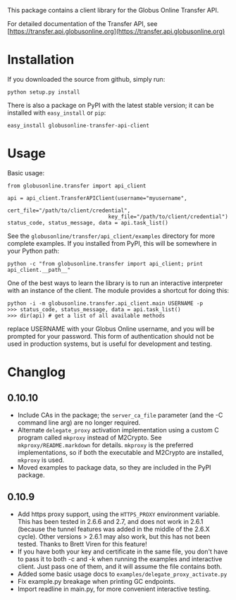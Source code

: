 This package contains a client library for the Globus Online Transfer API.

For detailed documentation of the Transfer API, see
[https://transfer.api.globusonline.org](https://transfer.api.globusonline.org)


Installation
============

If you downloaded the source from github, simply run:

    python setup.py install

There is also a package on PyPI with the latest stable version; it can be
installed with `easy_install` or `pip`:

    easy_install globusonline-transfer-api-client


Usage
=====

Basic usage:

    from globusonline.transfer import api_client

    api = api_client.TransferAPIClient(username="myusername",
                                    cert_file="/path/to/client/credential",
                                    key_file="/path/to/client/credential")
    status_code, status_message, data = api.task_list()

See the `globusonline/transfer/api_client/examples` directory for more complete
examples. If you installed from PyPI, this will be somewhere in your Python
path:

    python -c "from globusonline.transfer import api_client; print api_client.__path__"

One of the best ways to learn the library is to run an interactive interpreter
with an instance of the client. The module provides a shortcut for doing this:

    python -i -m globusonline.transfer.api_client.main USERNAME -p
    >>> status_code, status_message, data = api.task_list()
    >>> dir(api) # get a list of all available methods

replace USERNAME with your Globus Online username, and you will be prompted
for your password. This form of authentication should not be used in production
systems, but is useful for development and testing.


Changlog
========

0.10.10
-------
* Include CAs in the package; the `server_ca_file` parameter (and the -C
  command line arg) are no longer required.
* Alternate `delegate_proxy` activation implementation using a custom C
  program called `mkproxy` instead of M2Crypto. See `mkproxy/README.markdown`
  for details. `mkproxy` is the preferred implementations, so if both the
  executable and M2Crypto are installed, `mkproxy` is used.
* Moved examples to package data, so they are included in the PyPI package.

0.10.9
------

* Add https proxy support, using the `HTTPS_PROXY` environment variable.
  This has been tested in 2.6.6 and 2.7, and does not work in 2.6.1
  (because the tunnel features was added in the middle of the 2.6.X
  cycle). Other versions > 2.6.1 may also work, but this has not been
  tested. Thanks to Brett Viren for this feature!
* If you have both your key and certificate in the same file, you
  don't have to pass it to both -c and -k when running the examples and
  interactive client. Just pass one of them, and it will assume the
  file contains both.
* Added some basic usage docs to `examples/delegate_proxy_activate.py`
* Fix example.py breakage when printing GC endpoints.
* Import readline in main.py, for more convenient interactive testing.
